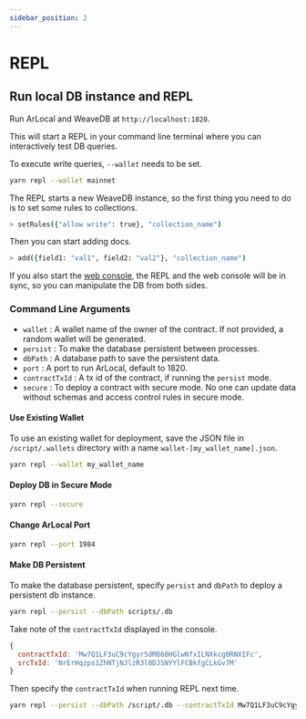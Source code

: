 ```yaml
---
sidebar_position: 2
---
```

# REPL

## Run local DB instance and REPL

Run ArLocal and WeaveDB at `http://localhost:1820`.

This will start a REPL in your command line terminal where you can interactively test DB queries.

To execute write queries, `--wallet` needs to be set.

```bash
yarn repl --wallet mainnet
```

The REPL starts a new WeaveDB instance, so the first thing you need to do is to set some rules to collections.

```bash
> setRules({"allow write": true}, "collection_name")
```

Then you can start adding docs.

```bash
> add({field1: "val1", field2: "val2"}, "collection_name")
```

If you also start the [web console](/docs/development/web-console), the REPL and the web console will be in sync, so you can manipulate the DB from both sides.

### Command Line Arguments

- `wallet` : A wallet name of the owner of the contract. If not provided, a random wallet will be generated.
- `persist` : To make the database persistent between processes.
- `dbPath` : A database path to save the persistent data.
- `port` : A port to run ArLocal, default to 1820.
- `contractTxId` : A tx id of the contract, if running the `persist` mode.
- `secure` : To deploy a contract with secure mode. No one can update data without schemas and access control rules in secure mode.

#### Use Existing Wallet

To use an existing wallet for deployment, save the JSON file in `/script/.wallets` directory with a name `wallet-[my_wallet_name].json`.

```bash
yarn repl --wallet my_wallet_name
```

#### Deploy DB in Secure Mode

```bash
yarn repl --secure
```

#### Change ArLocal Port

```bash
yarn repl --port 1984
```

#### Make DB Persistent

To make the database persistent, specify `persist` and `dbPath` to deploy a persistent db instance.

```bash
yarn repl --persist --dbPath scripts/.db
```

Take note of the `contractTxId` displayed in the console.

```js
{
  contractTxId: 'Mw7Q1LF3uC9cYgyr5dM860HGlwNfxILNXkcg0RNXIFc',
  srcTxId: 'NrErHqzps1ZhNTjNJlzR3l0DJ5NYYlFCBkfgCLkGv7M'
}
```
Then specify the `contractTxId` when running REPL next time.

```bash
yarn repl --persist --dbPath /script/.db --contractTxId Mw7Q1LF3uC9cYgyr5dM860HGlwNfxILNXkcg0RNXIFc
```
